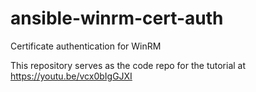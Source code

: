 # ansible-winrm-cert-auth
Certificate authentication for WinRM 

This repository serves as the code repo for the tutorial at https://youtu.be/vcx0bIgGJXI
